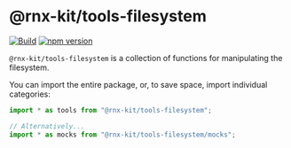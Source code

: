 # @rnx-kit/tools-filesystem

[![Build](https://github.com/microsoft/rnx-kit/actions/workflows/build.yml/badge.svg)](https://github.com/microsoft/rnx-kit/actions/workflows/build.yml)
[![npm version](https://img.shields.io/npm/v/@rnx-kit/tools-filesystem)](https://www.npmjs.com/package/@rnx-kit/tools-filesystem)

`@rnx-kit/tools-filesystem` is a collection of functions for manipulating the
filesystem.

You can import the entire package, or, to save space, import individual
categories:

```typescript
import * as tools from "@rnx-kit/tools-filesystem";

// Alternatively...
import * as mocks from "@rnx-kit/tools-filesystem/mocks";
```

<!-- The following table can be updated by running `yarn update-readme` -->
<!-- @rnx-kit/api start -->

<!-- @rnx-kit/api end -->
